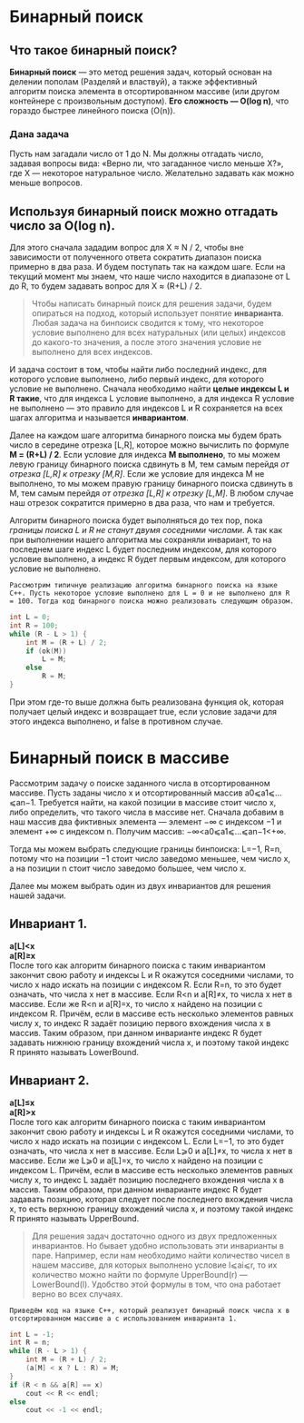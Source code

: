 # Бинарный поиск
## Что такое бинарный поиск?
**Бинарный поиск** — это метод решения задач, который основан на делении пополам (Разделяй и властвуй), a также эффективный алгоритм поиска элемента в отсортированном массиве (или другом контейнере с произвольным доступом). **Его сложность — O(log n)**, что гораздо быстрее линейного поиска (O(n)).
### Дана задача ###
Пусть нам загадали число от 1 до N. Мы должны отгадать число, задавая вопросы вида: «Верно ли, что загаданное число меньше X?», где X — некоторое натуральное число. Желательно задавать как можно меньше вопросов.<br>

Используя бинарный поиск можно отгадать число за O(log n).
---
Для этого сначала зададим вопрос для X ≈ N / 2, чтобы вне зависимости от полученного ответа сократить диапазон поиска примерно в два раза. И будем поступать так на каждом шаге. Если на текущий момент мы знаем, что наше число находится в диапазоне от L до R, то будем задавать вопрос для X ≈ (R+L) / 2.

>Чтобы написать бинарный поиск для решения задачи, будем опираться на подход, который использует понятие **инварианта**. Любая задача на бинпоиск сводится к тому, что некоторое условие выполнено для всех натуральных (или целых) индексов до какого-то значения, а после этого значения условие не выполнено для всех индексов.

И задача состоит в том, чтобы найти либо последний индекс, для которого условие выполнено, либо первый индекс, для которого условие не выполнено. Сначала необходимо найти **целые индексы L и R такие**, что для индекса L условие выполнено, а для индекса R условие не выполнено — это правило для индексов L и R сохраняется на всех шагах алгоритма и называется **инвариантом**. 

Далее на каждом шаге алгоритма бинарного поиска мы будем брать число в середине отрезка [L,R], которое можно вычислить по формуле **M = (R+L) / 2**. Если условие для индекса **M выполнено**, то мы можем левую границу бинарного поиска сдвинуть в M, тем самым перейдя *от отрезка [L,R] к отрезку [M,R]*. Если же условие для индекса M не выполнено, то мы можем правую границу бинарного поиска сдвинуть в M, тем самым перейдя *от отрезка [L,R] к отрезку [L,M]*. В любом случае наш отрезок сократится примерно в два раза, что нам и требуется. 

Алгоритм бинарного поиска будет выполняться до тех пор, пока *границы поиска L и R не станут двумя соседними числами*. А так как при выполнении нашего алгоритма мы сохраняли инвариант, то на последнем шаге индекс L будет последним индексом, для которого условие выполнено, а индекс R будет первым индексом, для которого условие не выполнено.

```Рассмотрим типичную реализацию алгоритма бинарного поиска на языке C++. Пусть некоторое условие выполнено для L = 0 и не выполнено для R = 100. Тогда код бинарного поиска можно реализовать следующим образом.```

```cpp
int L = 0;
int R = 100;
while (R - L > 1) {
    int M = (R + L) / 2;
    if (ok(M))
        L = M;
    else
        R = M;
}
```
При этом где-то выше должна быть реализована функция ok, которая получает целый индекс и возвращает true, если условие задачи для этого индекса выполнено, и false в противном случае.

# Бинарный поиск в массиве

Рассмотрим задачу о поиске заданного числа в отсортированном массиве. Пусть заданы число x и отсортированный массив a0⩽a1⩽…⩽an−1. Требуется найти, на какой позиции в массиве стоит число x, либо определить, что такого числа в массиве нет. Сначала добавим в наш массив два фиктивных элемента — элемент −∞ с индексом −1 и элемент +∞ с индексом n. Получим массив: −∞<a0⩽a1⩽…⩽an−1<+∞.

Тогда мы можем выбрать следующие границы бинпоиска: L=−1, R=n, потому что на позиции −1 стоит число заведомо меньшее, чем число x, а на позиции n стоит число заведомо большее, чем число x.

Далее мы можем выбрать один из двух инвариантов для решения нашей задачи.
## Инвариант 1.
**a[L]<x <br>
a[R]≥x** <br>
После того как алгоритм бинарного поиска с таким инвариантом закончит свою работу и индексы L и R окажутся соседними числами, то число x надо искать на позиции с индексом R. Если R=n, то это будет означать, что числа x нет в массиве. Если R<n и a[R]≠x, то числа x нет в массиве. Если же R<n и a[R]=x, то число x найдено на позиции с индексом R. Причём, если в массиве есть несколько элементов равных числу x, то индекс R задаёт позицию первого вхождения числа x в массив. Таким образом, при данном инварианте индекс R будет задавать нижнюю границу вхождений числа x, и поэтому такой индекс R принято называть LowerBound.
## Инвариант 2.
**a[L]≤x <br>
a[R]>x** <br>
После того как алгоритм бинарного поиска с таким инвариантом закончит свою работу и индексы L и R окажутся соседними числами, то число x надо искать на позиции с индексом L. Если L=−1, то это будет означать, что числа x нет в массиве. Если L⩾0 и a[L]≠x, то числа x нет в массиве. Если же L⩾0 и a[L]=x, то число x найдено на позиции с индексом L. Причём, если в массиве есть несколько элементов равных числу x, то индекс L задаёт позицию последнего вхождения числа x в массив. Таким образом, при данном инварианте индекс R будет задавать позицию, которая следует после последнего вхождения числа x, то есть верхнюю границу вхождений числа x, и поэтому такой индекс R принято называть UpperBound.

>Для решения задач достаточно одного из двух предложенных инвариантов. Но бывает удобно использовать эти инварианты в паре. Например, если нам необходимо найти количество чисел в нашем массиве, для которых выполнено условие l⩽ai⩽r, то их количество можно найти по формуле UpperBound(r) —LowerBound(l). Удобство этой формулы в том, что она работает верно во всех случаях.

```Приведём код на языке C++, который реализует бинарный поиск числа x в отсортированном массиве a с использованием инварианта 1.```
``` cpp
int L = -1;
int R = n;
while (R - L > 1) {
    int M = (R + L) / 2;
    (a[M] < x ? L : R) = M;
}
if (R < n && a[R] == x)
    cout << R << endl;
else
    cout << -1 << endl;
```
